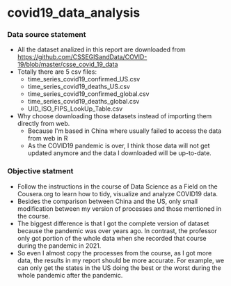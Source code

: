 # covid19_data_analysis
### Data source statement
* All the dataset analized in this report are downloaded from https://github.com/CSSEGISandData/COVID-19/blob/master/csse_covid_19_data
* Totally there are 5 csv files:
  * time_series_covid19_confirmed_US.csv
  * time_series_covid19_deaths_US.csv
  * time_series_covid19_confirmed_global.csv
  * time_series_covid19_deaths_global.csv
  * UID_ISO_FIPS_LookUp_Table.csv
* Why choose downloading those datasets instead of importing them directly from web.
  * Because I'm based in China where usually failed to access the data from web in R
  * As the COVID19 pandemic is over, I think those data will not get updated anymore and the data I downloaded will be up-to-date.
  
  
### Objective statment
* Follow the instructions in the course of Data Science as a Field on the Cousera.org to learn how to tidy, visualize and analyze COVID19 data.
* Besides the comparison between China and the US, only small modification between my version of processes and those mentioned in the course.
* The biggest difference is that I got the complete version of dataset because the pandemic was over years ago. In contrast, the professor only got portion of the whole data when she recorded that course during the pandemic in 2021.
* So even I almost copy the processes from the course, as I got more data, the results in my report should be more accurate. For example, we can only get the states in the US doing the best or the worst during the whole pandemic after the pandemic.
